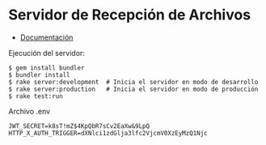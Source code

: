 # Servidor de Recepción de Archivos

- [Documentación](#documentación)

Ejecución del servidor:

    $ gem install bundler
    $ bundler install
    $ rake server:development  # Inicia el servidor en modo de desarrollo
    $ rake server:production   # Inicia el servidor en modo de producción
    $ rake test:run

Archivo .env

    JWT_SECRET=k8sT!mZ$4KpQbR7sCv2EaXw&9LpQ
    HTTP_X_AUTH_TRIGGER=dXNlci1zdGlja3lfc2VjcmV0XzEyMzQ1Njc